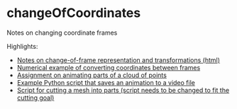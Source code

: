 # changeOfCoordinates
Notes on changing coordinate frames

Highlights:

- [Notes on change-of-frame representation and transformations (html)](https://htmlpreview.github.io/?https://github.com/eraldoribeiro/changeOfCoordinates/blob/main/ChangingCoords.html)
- [Numerical example of converting coordinates between frames](https://htmlpreview.github.io/?https://github.com/eraldoribeiro/changeOfCoordinates/blob/main/Change_in_coordinate_frames_Example.html)
- [Assignment on animating parts of a cloud of points](https://htmlpreview.github.io/?https://github.com/eraldoribeiro/changeOfCoordinates/blob/main/The_helicopter_animation_assignment.html)
- [Example Python script that saves an animation to a video file](https://github.com/eraldoribeiro/changeOfCoordinates/blob/main/animation_CircleAndChopperMakeVideo.py)
- [Script for cutting a mesh into parts (script needs to be changed to fit the cutting goal)](https://github.com/eraldoribeiro/changeOfCoordinates/blob/main/mesh_cutter.py)
